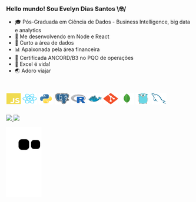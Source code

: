 ### Hello mundo! Sou Evelyn Dias Santos  \🤓/

<!--
**evelynsantos/evelynsantos** is a ✨ _special_ ✨ repository because its `README.md` (this file) appears on your GitHub profile.

Here are some ideas to get you started:

- 🔭 Atualmente trabalho com back-end
- 🌱 I’m currently learning ...
- 👯 I’m looking to collaborate on ...
- 🤔 I’m looking for help with ...
- 💬 Ask me about ...
- 📫 How to reach me: ...
- 😄 Pronouns: ...
- ⚡ Fun fact: ...
 📫 E-mail: evelyn.informatica@gmail.com
-->

- 🎓 Pós-Graduada em Ciência de Dados - Business Intelligence, big data e analytics
- 🌱 Me desenvolvendo em Node e React
- 🎲 Curto a área de dados
- 📊 Apaixonada pela área financeira
- 🧾 Certificada ANCORD/B3 no PQO de operações
- 🧡 Excel é vida!
- 🌏 Adoro viajar

 ##
 
 <div style="display: inline_block"><br>
  <img align="center" alt="JS.Evy" height="30" width="40" src="https://raw.githubusercontent.com/devicons/devicon/master/icons/javascript/javascript-plain.svg">
  <img align="center" alt="React.Evy" height="30" width="40" src="https://raw.githubusercontent.com/devicons/devicon/master/icons/react/react-original.svg">
  <img align="center" alt="Python.Evy" height="30" width="40" src="https://raw.githubusercontent.com/devicons/devicon/master/icons/python/python-original.svg">
  <img align="center" alt="Postgresql.Evy" height="30" width="40" src="https://raw.githubusercontent.com/devicons/devicon/master/icons/postgresql/postgresql-original.svg">
  <img align="center" alt="R.Evy" height="30" width="40" src="https://raw.githubusercontent.com/devicons/devicon/master/icons/r/r-original.svg">
  <img align="center" alt="Docker.Evy" height="30" width="40" src="https://raw.githubusercontent.com/devicons/devicon/master/icons/docker/docker-original.svg">
  <img align="center" alt=".Evy" height="30" width="40" src="https://raw.githubusercontent.com/devicons/devicon/master/icons/git/git-original.svg">
  <img align="center" alt="Mongo.Evy" height="30" width="40" src="https://raw.githubusercontent.com/devicons/devicon/master/icons/mongodb/mongodb-original.svg">
  <img align="center" alt="Go.Evy" height="30" width="40" src="https://raw.githubusercontent.com/devicons/devicon/master/icons/go/go-original.svg">
  <img align="center" alt="Go.Evy" height="30" width="40" src="https://raw.githubusercontent.com/devicons/devicon/master/icons/mysql/mysql-original.svg">
</div>
 
 ##
  
  <div>
  <a href="https://github.com/evelynsantos">
  <img height="180em" src="https://github-readme-stats.vercel.app/api?username=evelynsantos&show_icons=true&theme=dracula&include_all_commits=true&count_private=true"/>
  <img height="180em" src="https://github-readme-stats.vercel.app/api/top-langs/?username=evelynsantos&layout=compact&langs_count=7&theme=dracula"/>
</div>
 
 
  ![Snake animation](https://github.com/evelynsantos/evelynsantos/blob/output/github-contribution-grid-snake.svg)

